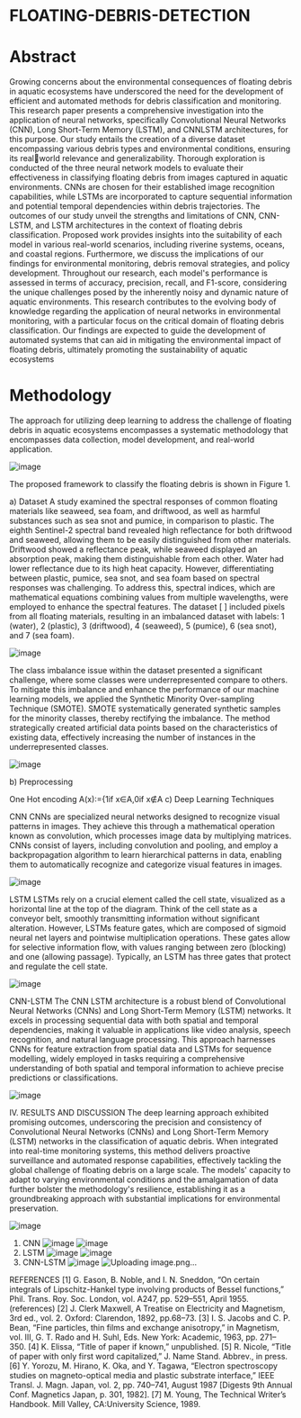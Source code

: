 # FLOATING-DEBRIS-DETECTION

# Abstract
Growing concerns about the environmental consequences of floating debris in aquatic ecosystems have underscored the need for the development of efficient and 
automated methods for debris classification and monitoring. This research paper presents a comprehensive investigation into the application of neural networks, specifically Convolutional 
Neural Networks (CNN), Long Short-Term Memory (LSTM), and CNNLSTM architectures, for this purpose. Our study entails the creation of a diverse dataset encompassing various 
debris types and environmental conditions, ensuring its realworld relevance and generalizability. Thorough exploration is 
conducted of the three neural network models to evaluate their effectiveness in classifying floating debris from images captured in aquatic environments. CNNs are chosen for their established 
image recognition capabilities, while LSTMs are incorporated to capture sequential information and potential temporal dependencies within debris trajectories. The outcomes of our 
study unveil the strengths and limitations of CNN, CNN-LSTM, and LSTM architectures in the context of floating debris classification. Proposed work provides insights into the 
suitability of each model in various real-world scenarios, including riverine systems, oceans, and coastal regions. Furthermore, we discuss the implications of our findings for 
environmental monitoring, debris removal strategies, and policy development. Throughout our research, each model's performance is assessed in terms of accuracy, precision, recall, 
and F1-score, considering the unique challenges posed by the inherently noisy and dynamic nature of aquatic environments. This research contributes to the evolving body of knowledge 
regarding the application of neural networks in environmental monitoring, with a particular focus on the critical domain of floating debris classification. Our findings are expected to guide 
the development of automated systems that can aid in mitigating the environmental impact of floating debris, ultimately promoting the sustainability of aquatic ecosystems

# Methodology
The approach for utilizing deep learning to address the challenge of floating debris in aquatic ecosystems encompasses a systematic
methodology that encompasses data collection, model development, and real-world application.

![image](https://github.com/prachipandey16/FLOATING-DEBRIS-DETECTION/assets/115707069/8b16d98b-474f-4cee-9796-d5bc6620c38c)

The proposed framework to classify the floating debris is shown in Figure 1.

a) Dataset A study examined the spectral responses of common floating materials like seaweed, sea foam, and driftwood, as well as harmful substances such as sea snot and pumice, in comparison to plastic. The eighth Sentinel-2 spectral band revealed high reflectance for both driftwood and seaweed, allowing them to be easily distinguished from other materials. Driftwood showed a reflectance peak, while seaweed displayed an absorption peak, making them distinguishable from each other. Water had lower reflectance due to its high heat capacity. However, differentiating between plastic, pumice, sea snot, and sea foam based on spectral responses was challenging. To address this, spectral indices, which are mathematical equations combining values from multiple wavelengths, were employed to enhance the spectral features. The dataset [ ] included pixels from all floating materials, resulting in an imbalanced dataset with labels: 1 (water), 2 (plastic), 3 (driftwood), 4 (seaweed), 5 (pumice), 6 (sea snot), and 7 (sea foam).

![image](https://github.com/prachipandey16/FLOATING-DEBRIS-DETECTION/assets/115707069/7d457af5-d03e-483a-90b5-8df9e8525f2e)

The class imbalance issue within the dataset presented a significant challenge, where some classes were underrepresented compare to others. To mitigate this imbalance and enhance the performance of our machine learning models, we applied the Synthetic Minority Over-sampling Technique (SMOTE). SMOTE systematically generated synthetic samples for the minority classes, thereby rectifying the imbalance. The method strategically created artificial data points based on the characteristics of existing data, effectively increasing the number of instances in the underrepresented classes.

![image](https://github.com/prachipandey16/FLOATING-DEBRIS-DETECTION/assets/115707069/3e1d5173-a674-4560-a328-c9d9a17471fd)

b) Preprocessing

One Hot encoding A(x):={1if x∈A,0if x∉A c) Deep Learning Techniques

CNN CNNs are specialized neural networks designed to recognize visual patterns in images. They achieve this through a mathematical operation known as convolution, which processes image data by multiplying matrices. CNNs consist of layers, including convolution and pooling, and employ a backpropagation algorithm to learn hierarchical patterns in data, enabling them to automatically recognize and categorize visual features in images.

![image](https://github.com/prachipandey16/FLOATING-DEBRIS-DETECTION/assets/115707069/8fc1ed8b-6ef6-4f2b-a67c-f2315509ebe1)

LSTM LSTMs rely on a crucial element called the cell state, visualized as a horizontal line at the top of the diagram. Think of the cell state as a conveyor belt, smoothly transmitting information without significant alteration. However, LSTMs feature gates, which are composed of sigmoid neural net layers and pointwise multiplication operations. These gates allow for selective information flow, with values ranging between zero (blocking) and one (allowing passage). Typically, an LSTM has three gates that protect and regulate the cell state.

![image](https://github.com/prachipandey16/FLOATING-DEBRIS-DETECTION/assets/115707069/864e765e-5f63-40c6-b1b8-295f8c95d024)

CNN-LSTM The CNN LSTM architecture is a robust blend of Convolutional Neural Networks (CNNs) and Long Short-Term Memory (LSTM) networks. It excels in processing sequential data with both spatial and temporal dependencies, making it valuable in applications like video analysis, speech recognition, and natural language processing. This approach harnesses CNNs for feature extraction from spatial data and LSTMs for sequence modelling, widely employed in tasks requiring a comprehensive understanding of both spatial and temporal information to achieve precise predictions or classifications.

![image](https://github.com/prachipandey16/FLOATING-DEBRIS-DETECTION/assets/115707069/de3ef6bb-2dc2-430a-b4ca-8c810a2d663d)

IV. RESULTS AND DISCUSSION The deep learning approach exhibited promising outcomes, underscoring the precision and consistency of Convolutional Neural Networks (CNNs) and Long Short-Term Memory (LSTM) networks in the classification of aquatic debris. When integrated into real-time monitoring systems, this method delivers proactive surveillance and automated response capabilities, effectively tackling the global challenge of floating debris on a large scale. The models' capacity to adapt to varying environmental conditions and the amalgamation of data further bolster the methodology's resilience, establishing it as a groundbreaking approach with substantial implications for environmental preservation.

![image](https://github.com/prachipandey16/FLOATING-DEBRIS-DETECTION/assets/115707069/d6c6475a-25b6-4928-a682-acf231b518f7)

1. CNN    ![image](https://github.com/prachipandey16/FLOATING-DEBRIS-DETECTION/assets/115707069/d51d3252-4d8c-4aa7-9999-d3557dbf335e)
          ![image](https://github.com/prachipandey16/FLOATING-DEBRIS-DETECTION/assets/115707069/ef95215b-7d92-46cb-8500-c5248033e79e)
2. LSTM   ![image](https://github.com/prachipandey16/FLOATING-DEBRIS-DETECTION/assets/115707069/c71fd652-07fb-4ff2-8a23-2441b5e4b45d)
          ![image](https://github.com/prachipandey16/FLOATING-DEBRIS-DETECTION/assets/115707069/e97ad74c-e80e-413b-80f9-5aae6007b875)
3. CNN-LSTM  ![image](https://github.com/prachipandey16/FLOATING-DEBRIS-DETECTION/assets/115707069/cbd31a73-5751-43a1-8d46-c08a9ba2e591)
             ![Uploading image.png…]()


REFERENCES [1] G. Eason, B. Noble, and I. N. Sneddon, “On certain integrals of Lipschitz-Hankel type involving products of Bessel functions,” Phil. Trans. Roy. Soc. London, vol. A247, pp. 529–551, April 1955. (references) [2] J. Clerk Maxwell, A Treatise on Electricity and Magnetism, 3rd ed., vol. 2. Oxford: Clarendon, 1892, pp.68–73. [3] I. S. Jacobs and C. P. Bean, “Fine particles, thin films and exchange anisotropy,” in Magnetism, vol. III, G. T. Rado and H. Suhl, Eds. New York: Academic, 1963, pp. 271–350. [4] K. Elissa, “Title of paper if known,” unpublished. [5] R. Nicole, “Title of paper with only first word capitalized,” J. Name Stand. Abbrev., in press. [6] Y. Yorozu, M. Hirano, K. Oka, and Y. Tagawa, “Electron spectroscopy studies on magneto-optical media and plastic substrate interface,” IEEE Transl. J. Magn. Japan, vol. 2, pp. 740–741, August 1987 [Digests 9th Annual Conf. Magnetics Japan, p. 301, 1982]. [7] M. Young, The Technical Writer’s Handbook. Mill Valley, CA:University Science, 1989.


